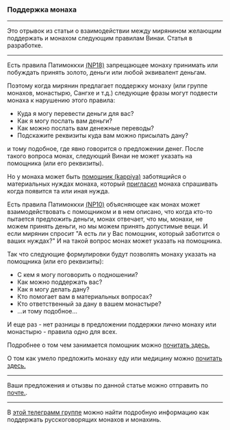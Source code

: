 ### **Поддержка монаха**

--------------

Это отрывок из статьи о взаимодействии между мирянином желающим поддержать и монахом следующим правилам Винаи. Статья в разработке. 

--------------

Есть правила Патимоккхи [(NP18)](https://suttacentral.net/pli-tv-bu-vb-np18/en/brahmali?layout=plain&reference=none&notes=asterisk&highlight=false&script=latin) запрещающее монаху принимать или побуждать принять золото, деньги или любой эквивалент деньгам.

Поэтому когда мирянин предлагает поддержку монаху (или группе монахов, монастырю, Сангхе и т.д.) следующие фразы могут подвести монаха к нарушению этого правила:

- Куда я могу перевести деньги для вас?
- Как я могу послать вам деньги?
- Как можно послать вам денежные переводы?
- Подскажите реквизиты куда вам можно присылать дану?

и тому подобное, где явно говорится о предложении денег. После такого вопроса монах, следующий Винаи не может указать на помощника (или его реквизиты).

Но у монаха может быть [помощник (kappiya)](https://devamitta.github.io/notes/kappiya.html) заботящийся о материальных нуждах монаха, который [пригласил](https://devamitta.github.io/notes/pavarana.html) монаха спрашивать когда появится та или иная нужда.

Есть правила Патимоккхи [(NP10)](https://suttacentral.net/pli-tv-bu-vb-np10/en/brahmali?layout=plain&reference=none&notes=asterisk&highlight=false&script=latin) объясняющее как монах может взаимодействовать с помощником и в нем описано, что когда кто-то пытается предложить деньги, монах отвечает, что мы, монахи, не можем принять деньги, но мы можем принять допустимые вещи. 
И если мирянин спросит "А есть ли у Вас помощник, который заботится о ваших нуждах?"
И на такой вопрос монах может указать на помощника.

Так что следующие формулировки будут позволять монаху указать на помощника (или его реквизиты):

- С кем я могу поговорить о подношении?
- Как можно поддержать вас?
- Как я могу делать дану?
- Кто помогает вам в материальных вопросах?
- Кто ответственный за дану в вашем монастыре?
- ...и тому подобное...

И еще раз - нет разницы в предложении поддержки лично монаху или монастырю - правила одно для всех.

Подробнее о том чем занимается помощник можно [почитать здесь.](https://devamitta.github.io/notes/kappiya.html) 

О том как умело предложить монаху еду или медицину можно [почитать здесь.](https://devamitta.github.io/notes/food.html)  

--------------

Ваши предложения и отызвы по данной статье можно отправить по [почте.](mailto:devamitta@sasanarakkha.org).

--------------

В [этой телеграмм группе](https://t.me/danamake) можно найти подробную информацию как поддержать русскоговорящих монахов и монахинь.